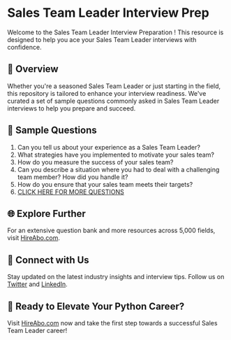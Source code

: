 # Sales Team Leader Interview Prep

Welcome to the Sales Team Leader Interview Preparation ! This resource is designed to help you ace your Sales Team Leader interviews with confidence.

## 🚀 Overview

Whether you're a seasoned Sales Team Leader or just starting in the field, this repository is tailored to enhance your interview readiness. We've curated a set of sample questions commonly asked in Sales Team Leader interviews to help you prepare and succeed.

## 📝 Sample Questions

1. Can you tell us about your experience as a Sales Team Leader?
2. What strategies have you implemented to motivate your sales team?
3. How do you measure the success of your sales team?
4. Can you describe a situation where you had to deal with a challenging team member? How did you handle it?
5. How do you ensure that your sales team meets their targets?
6. [CLICK HERE FOR MORE QUESTIONS](https://hireabo.com/job/22_1_28/Sales%20Team%20Leader)

## 🌐 Explore Further

For an extensive question bank and more resources across 5,000 fields, visit [HireAbo.com](https://www.hireabo.com).

## 📱 Connect with Us

Stay updated on the latest industry insights and interview tips. Follow us on [Twitter](https://twitter.com/hireabo) and [LinkedIn](https://www.linkedin.com/in/hire-abo-3609972a8/).

## 🚀 Ready to Elevate Your Python Career?

Visit [HireAbo.com](https://www.hireabo.com) now and take the first step towards a successful Sales Team Leader career!